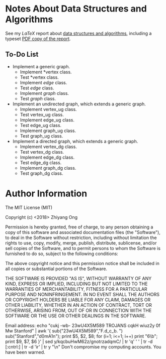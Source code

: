 #	Notes About Data Structures and Algorithms

See my *LaTeX* report about [data structures and algorithms](https://github.com/eda-ricercatore/boilerplate-code/tree/master/notes/report), including a typeset [PDF copy of the report](https://github.com/eda-ricercatore/boilerplate-code/blob/master/notes/report/data-structures_n_algor.pdf).

##	To-Do List

+ Implement a generic graph.
	- Implement *vertex class.
	- Test *vertex class.
	- Implement *edge* class.
	- Test *edge* class.
	- Implement *graph* class.
	- Test *graph* class.
+ Implement an undirected graph, which extends a generic graph.
	- Implement vertex_ug class.
	- Test vertex_ug class.
	- Implement edge_ug class.
	- Test edge_ug class.
	- Implement graph_ug class.
	- Test graph_ug class.
+ Implement a directed graph, which extends a generic graph.
	- Implement vertex_dg class.
	- Test vertex_dg class.
	- Implement edge_dg class.
	- Test edge_dg class.
	- Implement graph_dg class.
	- Test graph_dg class.


















#	Author Information

The MIT License (MIT)

Copyright (c) <2018> Zhiyang Ong

Permission is hereby granted, free of charge, to any person obtaining a copy of this software and associated documentation files (the "Software"), to deal in the Software without restriction, including without limitation the rights to use, copy, modify, merge, publish, distribute, sublicense, and/or sell copies of the Software, and to permit persons to whom the Software is furnished to do so, subject to the following conditions:

The above copyright notice and this permission notice shall be included in all copies or substantial portions of the Software.

THE SOFTWARE IS PROVIDED "AS IS", WITHOUT WARRANTY OF ANY KIND, EXPRESS OR IMPLIED, INCLUDING BUT NOT LIMITED TO THE WARRANTIES OF MERCHANTABILITY, FITNESS FOR A PARTICULAR PURPOSE AND NONINFRINGEMENT. IN NO EVENT SHALL THE AUTHORS OR COPYRIGHT HOLDERS BE LIABLE FOR ANY CLAIM, DAMAGES OR OTHER LIABILITY, WHETHER IN AN ACTION OF CONTRACT, TORT OR OTHERWISE, ARISING FROM, OUT OF OR IN CONNECTION WITH THE SOFTWARE OR THE USE OR OTHER DEALINGS IN THE SOFTWARE.

Email address: echo "cukj -wb- 23wU4X5M589 TROJANS cqkH wiuz2y 0f Mw Stanford" | awk '{ sub("23wU4X5M589","F.d_c_b. ") sub("Stanford","d0mA1n"); print $5, $2, $8; for (i=1; i<=1; i++) print "6\b"; print $9, $7, $6 }' | sed y/kqcbuHwM62z/gnotrzadqmC/ | tr 'q' ' ' | tr -d [:cntrl:] | tr -d 'ir' | tr y "\n"		Don't compromise my computing accounts. You have been warned.
